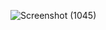 ![Screenshot (1045)](https://github.com/user-attachments/assets/e436f3d0-14cf-4687-b040-c05eab2fa468)
